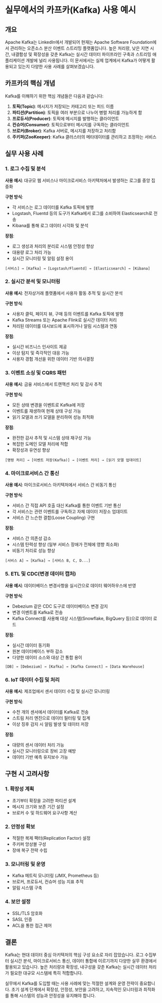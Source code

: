 # 실무에서의 카프카(Kafka) 사용 예시

## 개요

Apache Kafka는 LinkedIn에서 개발되어 현재는 Apache Software Foundation에서 관리하는 오픈소스 분산 이벤트 스트리밍 플랫폼입니다. 높은 처리량, 낮은 지연 시간, 내결함성 및 확장성을 갖춘 Kafka는 실시간 데이터 파이프라인 구축과 스트리밍 애플리케이션 개발에 널리 사용됩니다. 이 문서에서는 실제 업계에서 Kafka가 어떻게 활용되고 있는지 다양한 사용 사례를 살펴보겠습니다.

## 카프카의 핵심 개념

Kafka를 이해하기 위한 핵심 개념들은 다음과 같습니다:

1. **토픽(Topic)**: 메시지가 저장되는 카테고리 또는 피드 이름
2. **파티션(Partition)**: 토픽을 여러 부분으로 나누어 병렬 처리를 가능하게 함
3. **프로듀서(Producer)**: 토픽에 메시지를 발행하는 클라이언트
4. **컨슈머(Consumer)**: 토픽으로부터 메시지를 구독하는 클라이언트
5. **브로커(Broker)**: Kafka 서버로, 메시지를 저장하고 처리함
6. **주키퍼(ZooKeeper)**: Kafka 클러스터의 메타데이터를 관리하고 조정하는 서비스

## 실무 사용 사례

### 1. 로그 수집 및 분석

**사용 예시**: 대규모 웹 서비스나 마이크로서비스 아키텍처에서 발생하는 로그를 중앙 집중화

**구현 방식**:
- 각 서비스는 로그 데이터를 Kafka 토픽에 발행
- Logstash, Fluentd 등의 도구가 Kafka에서 로그를 소비하여 Elasticsearch로 전송
- Kibana를 통해 로그 데이터 시각화 및 분석

**장점**:
- 로그 생성과 처리의 분리로 시스템 안정성 향상
- 대용량 로그 처리 가능
- 실시간 모니터링 및 알림 설정 용이

```
[서비스] → [Kafka] → [Logstash/Fluentd] → [Elasticsearch] → [Kibana]
```

### 2. 실시간 분석 및 모니터링

**사용 예시**: 전자상거래 플랫폼에서 사용자 활동 추적 및 실시간 분석

**구현 방식**:
- 사용자 클릭, 페이지 뷰, 구매 등의 이벤트를 Kafka 토픽에 발행
- Kafka Streams 또는 Apache Flink로 실시간 데이터 처리
- 처리된 데이터를 대시보드에 표시하거나 알림 시스템과 연동

**장점**:
- 실시간 비즈니스 인사이트 제공
- 이상 탐지 및 즉각적인 대응 가능
- 사용자 경험 개선을 위한 데이터 기반 의사결정

### 3. 이벤트 소싱 및 CQRS 패턴

**사용 예시**: 금융 서비스에서 트랜잭션 처리 및 감사 추적

**구현 방식**:
- 모든 상태 변경을 이벤트로 Kafka에 저장
- 이벤트를 재생하여 현재 상태 구성 가능
- 읽기 모델과 쓰기 모델을 분리하여 성능 최적화

**장점**:
- 완전한 감사 추적 및 시스템 상태 재구성 가능
- 복잡한 도메인 모델 처리에 적합
- 확장성과 유연성 향상

```
[명령 처리] → [이벤트 저장(Kafka)] → [이벤트 처리] → [읽기 모델 업데이트]
```

### 4. 마이크로서비스 간 통신

**사용 예시**: 마이크로서비스 아키텍처에서 서비스 간 비동기 통신

**구현 방식**:
- 서비스 간 직접 API 호출 대신 Kafka를 통한 이벤트 기반 통신
- 각 서비스는 관련 이벤트를 구독하고 자체 데이터 저장소 업데이트
- 서비스 간 느슨한 결합(Loose Coupling) 구현

**장점**:
- 서비스 간 의존성 감소
- 시스템 탄력성 향상 (일부 서비스 장애가 전체에 영향 최소화)
- 비동기 처리로 성능 향상

```
[서비스 A] → [Kafka] → [서비스 B, C, D...]
```

### 5. ETL 및 CDC(변경 데이터 캡처)

**사용 예시**: 데이터베이스 변경사항을 실시간으로 데이터 웨어하우스에 반영

**구현 방식**:
- Debezium 같은 CDC 도구로 데이터베이스 변경 감지
- 변경 이벤트를 Kafka로 전송
- Kafka Connect를 사용해 대상 시스템(Snowflake, BigQuery 등)으로 데이터 로드

**장점**:
- 실시간 데이터 동기화
- 원본 데이터베이스 부하 감소
- 다양한 데이터 소스와 대상 간 통합 용이

```
[DB] → [Debezium] → [Kafka] → [Kafka Connect] → [Data Warehouse]
```

### 6. IoT 데이터 수집 및 처리

**사용 예시**: 제조업에서 센서 데이터 수집 및 실시간 모니터링

**구현 방식**:
- 수천 개의 센서에서 데이터를 Kafka로 전송
- 스트림 처리 엔진으로 데이터 필터링 및 집계
- 이상 징후 감지 시 알림 발생 및 데이터 저장

**장점**:
- 대량의 센서 데이터 처리 가능
- 실시간 모니터링으로 장비 고장 예방
- 데이터 기반 예측 유지보수 가능

## 구현 시 고려사항

### 1. 확장성 계획

- 초기부터 확장을 고려한 파티션 설계
- 메시지 크기와 보존 기간 설정
- 브로커 수 및 하드웨어 요구사항 계산

### 2. 안정성 확보

- 적절한 복제 팩터(Replication Factor) 설정
- 주키퍼 앙상블 구성
- 장애 복구 전략 수립

### 3. 모니터링 및 운영

- Kafka 메트릭 모니터링 (JMX, Prometheus 등)
- 브로커, 프로듀서, 컨슈머 성능 지표 추적
- 알림 시스템 구축

### 4. 보안 설정

- SSL/TLS 암호화
- SASL 인증
- ACL을 통한 접근 제어

## 결론

Kafka는 현대 데이터 중심 아키텍처의 핵심 구성 요소로 자리 잡았습니다. 로그 수집부터 실시간 분석, 마이크로서비스 통신, 데이터 통합에 이르기까지 다양한 실무 환경에서 활용되고 있습니다. 높은 처리량과 확장성, 내구성을 갖춘 Kafka는 실시간 데이터 처리가 필요한 대규모 시스템에 특히 적합합니다.

실무에서 Kafka를 도입할 때는 사용 사례에 맞는 적절한 설계와 운영 전략이 중요합니다. 초기 설계 단계에서 확장성, 안정성, 보안을 고려하고, 지속적인 모니터링과 최적화를 통해 시스템의 성능과 안정성을 유지해야 합니다.